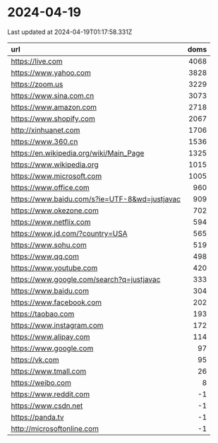 # 2024-04-19

<!-- BEGIN -->
Last updated at 2024-04-19T01:17:58.331Z

url | doms
:- | -:
https://live.com | 4068
https://www.yahoo.com | 3828
https://zoom.us | 3229
https://www.sina.com.cn | 3073
https://www.amazon.com | 2718
https://www.shopify.com | 2067
http://xinhuanet.com | 1706
https://www.360.cn | 1536
https://en.wikipedia.org/wiki/Main_Page | 1325
https://www.wikipedia.org | 1015
https://www.microsoft.com | 1005
https://www.office.com | 960
https://www.baidu.com/s?ie=UTF-8&wd=justjavac | 909
https://www.okezone.com | 702
https://www.netflix.com | 594
https://www.jd.com/?country=USA | 565
https://www.sohu.com | 519
https://www.qq.com | 498
https://www.youtube.com | 420
https://www.google.com/search?q=justjavac | 333
https://www.baidu.com | 304
https://www.facebook.com | 202
https://taobao.com | 193
https://www.instagram.com | 172
https://www.alipay.com | 114
https://www.google.com | 97
https://vk.com | 95
https://www.tmall.com | 26
https://weibo.com | 8
https://www.reddit.com | -1
https://www.csdn.net | -1
https://panda.tv | -1
http://microsoftonline.com | -1
<!-- END -->
